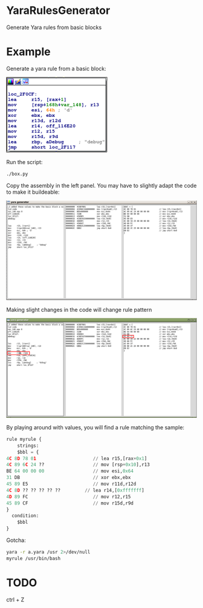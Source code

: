 # YaraRulesGenerator
Generate Yara rules from basic blocks


# Example

Generate a yara rule from a basic block:

![BBL example](assets/README-6164e275.png)

Run the script:

```bash
./box.py
```

Copy the assembly in the left panel. You may have to slightly adapt the code to make it buildeable:

![fill the left panel](assets/README-558e2a28.png)

Making slight changes in the code will change rule pattern

![Modifying](assets/README-efb75f84.png)

By playing around with values, you will find a rule matching the sample:

```python
rule myrule {
    strings:
    $bbl = {
4C 8D 78 01                     // lea r15,[rax+0x1]
4C 89 6C 24 ??                  // mov [rsp+0x10],r13
BE 64 00 00 00                  // mov esi,0x64
31 DB                           // xor ebx,ebx
45 89 E5                        // mov r11d,r12d
4C 8D ?? ?? ?? ?? ??         // lea r14,[0xfffffff]
4D 89 FC                        // mov r12,r15
45 89 CF                        // mov r15d,r9d
}
  condition:
    $bbl
}
```

Gotcha:

```bash
yara -r a.yara /usr 2>/dev/null
myrule /usr/bin/bash
```


# TODO

ctrl + Z
